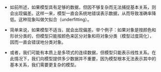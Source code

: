 * 如前所述，如果模型具有足够的数据，但因不够复杂而无法捕捉基本关系，则会出现偏差。这样一来，模型一直会系统地错误表示数据，从而导致准确率降低。这种现象叫做欠拟合（underfitting）。

* 简单来说，如果模型不适当，就会出现偏差。举个例子：如果对象是按颜色和形状分类的，但模型只能按颜色来区分对象和将对象分类（模型过度简化），因而一直会错误地分类对象。

* 或者，我们可能有本质上是多项式的连续数据，但模型只能表示线性关系。在此情况下，我们向模型提供多少数据并不重要，因为模型根本无法表示其中的基本关系，我们需要更复杂的模型。